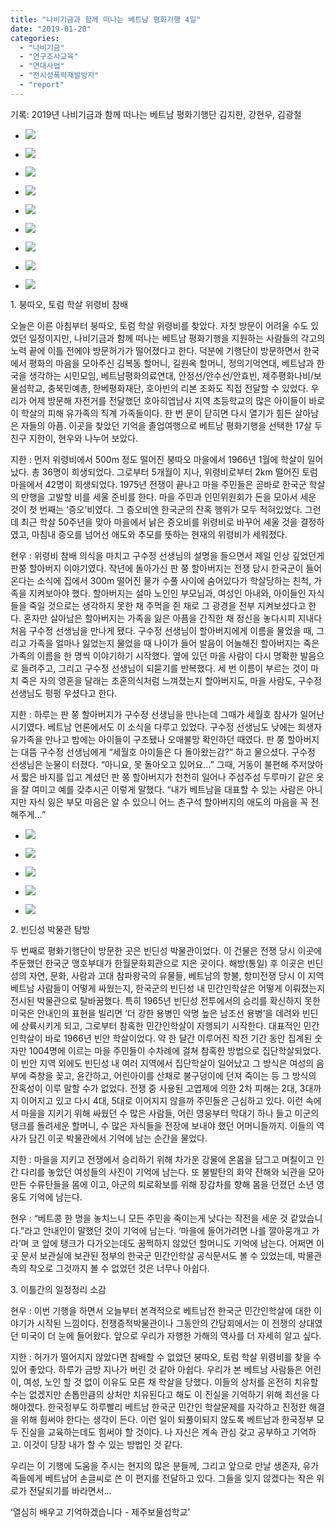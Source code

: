 ```yaml
---
title: "나비기금과 함께 떠나는 베트남 평화기행 4일"
date: "2019-01-20"
categories: 
  - "나비기금"
  - "연구조사교육"
  - "연대사업"
  - "전시성폭력재발방지"
  - "report"
---
```


기록: 2019년 나비기금과 함께 떠나는 베트남 평화기행단 김지한, 강현우, 김광철

- ![](https://womenandwar.net/kr/wp-content/uploads/2019/01/20190120_084249-1024x768.jpg)
    
- ![](https://womenandwar.net/kr/wp-content/uploads/2019/01/DSC02743-1024x683.jpg)
    
- ![](https://womenandwar.net/kr/wp-content/uploads/2019/01/20190120_084325_HDR-1024x768.jpg)
    
- ![](https://womenandwar.net/kr/wp-content/uploads/2019/01/DSC02781-1024x683.jpg)
    
- ![](https://womenandwar.net/kr/wp-content/uploads/2019/01/DSC02774-1024x683.jpg)
    
- ![](https://womenandwar.net/kr/wp-content/uploads/2019/01/DSC02785-1024x683.jpg)
    
- ![](https://womenandwar.net/kr/wp-content/uploads/2019/01/DSC02797-1024x683.jpg)
    
- ![](https://womenandwar.net/kr/wp-content/uploads/2019/01/20190120_091908-1024x768.jpg)
    
- ![](https://womenandwar.net/kr/wp-content/uploads/2019/01/20190120_084711_HDR-1024x768.jpg)
    

1\. 붕따오, 토럼 학살 위령비 참배

오늘은 이른 아침부터 붕따오, 토럼 학살 위령비를 찾았다. 자칫 방문이 어려울 수도 있었던 일정이지만, 나비기금과 함께 떠나는 베트남 평화기행을 지원하는 사람들의 각고의 노력 끝에 이틀 전에야 방문허가가 떨어졌다고 한다. 덕분에 기행단이 방문하면서 한국에서 평화의 마음을 모아주신 김복동 할머니, 길원옥 할머니, 정의기억연대, 베트남과 한국을 생각하는 시민모임, 베트남평화의료연대, 안정선/안수선/안효빈, 제주평화나비/보물섬학교, 충북민예총, 한베평화재단, 호아빈의 리본 조화도 직접 전달할 수 있었다. 우리가 어제 방문해 자전거를 전달했던 호아히엡남사 지역 초등학교의 많은 아이들이 바로 이 학살의 피해 유가족의 직계 가족들이다. 한 번 문이 닫히면 다시 열기가 힘든 살아남은 자들의 아픔. 이곳을 찾았던 기억을 졸업여행으로 베트남 평화기행을 선택한 17살 두 친구 지한이, 현우와 나누어 보았다.

지한 : 먼저 위령비에서 500m 정도 떨어진 붕따오 마을에서 1966년 1월에 학살이 일어났다. 총 36명이 희생되었다. 그로부터 5개월이 지나, 위령비로부터 2km 떨어진 토럼 마을에서 42명이 희생되었다. 1975년 전쟁이 끝나고 마을 주민들은 곧바로 한국군 학살의 만행을 고발할 비를 세울 준비를 한다. 마을 주민과 인민위원회가 돈을 모아서 세운 것이 첫 번째는 ‘증오’비였다. 그 증오비엔 한국군의 잔혹 행위가 모두 적혀있었다. 그런데 최근 학살 50주년을 맞아 마을에서 낡은 증오비를 위령비로 바꾸어 세울 것을 결정하였고, 마침내 증오를 넘어선 애도와 추모를 뜻하는 현재의 위령비가 세워졌다.

현우 : 위령비 참배 의식을 마치고 구수정 선생님의 설명을 들으면서 제일 인상 깊었던게 판쭝 할아버지 이야기였다. 작년에 돌아가신 판 쭝 할아버지는 전쟁 당시 한국군이 들어온다는 소식에 집에서 300m 떨어진 물가 수풀 사이에 숨어있다가 학살당하는 친척, 가족을 지켜보아야 했다. 할아버지는 설마 노인인 부모님과, 여성인 아내와, 아이들인 자식들을 죽일 것으로는 생각하지 못한 채 주먹을 쥔 채로 그 광경을 전부 지켜보셨다고 한다. 혼자만 살아남은 할아버지는 가족을 잃은 아픔을 간직한 채 정신을 놓다시피 지내다 처음 구수정 선생님을 만나게 됐다. 구수정 선생님이 할아버지에게 이름을 물었을 때, 그리고 가족을 얼마나 잃었는지 물었을 때 나이가 들어 발음이 어눌해진 할아버지는 죽은 가족의 이름을 한 명씩 이야기하기 시작했다. 옆에 있던 마을 사람이 다시 명확한 발음으로 들려주고, 그리고 구수정 선생님이 되묻기를 반복했다. 세 번 이름이 부르는 것이 마치 죽은 자의 영혼을 달래는 초혼의식처럼 느껴졌는지 할아버지도, 마을 사람도, 구수정 선생님도 펑펑 우셨다고 한다.

지한 : 하루는 판 쭝 할아버지가 구수정 선생님을 만나는데 그때가 세월호 참사가 일어난 시기였다. 베트남 언론에서도 이 소식을 다루고 있었다. 구수정 선생님도 낮에는 희생자 유가족을 만나고 밤에는 아이들이 구조됐나 오매불망 확인하던 때였다. 판 쭝 할아버지는 대뜸 구수정 선생님에게 “세월호 아이들은 다 돌아왔는감?” 하고 물으셨다. 구수정 선생님은 눈물이 터졌다. “아니요, 못 돌아오고 있어요...” 그때, 거동이 불편해 주저앉아서 짧은 바지를 입고 계셨던 판 쭝 할아버지가 천천히 일어나 주섬주섬 두루마기 같은 옷을 잘 여미고 예를 갖추시곤 이렇게 말했다. “내가 베트남을 대표할 수 있는 사람은 아니지만 자식 잃은 부모 마음은 알 수 있으니 어느 촌구석 할아버지의 애도의 마음을 꼭 전해주게...”

- ![](https://womenandwar.net/kr/wp-content/uploads/2019/01/DSC02952-1024x683.jpg)
    
- ![](https://womenandwar.net/kr/wp-content/uploads/2019/01/DSC02938-1024x683.jpg)
    
- ![](https://womenandwar.net/kr/wp-content/uploads/2019/01/20190120_134759-1024x768.jpg)
    
- ![](https://womenandwar.net/kr/wp-content/uploads/2019/01/DSC02966-1024x683.jpg)
    
- ![](https://womenandwar.net/kr/wp-content/uploads/2019/01/DSC02943-1-1024x683.jpg)
    

2\. 빈딘성 박물관 탐방

두 번째로 평화기행단이 방문한 곳은 빈딘성 박물관이었다. 이 건물은 전쟁 당시 이곳에 주둔했던 한국군 맹호부대가 한월문화회관으로 지은 곳이다. 해방(통일) 후 이곳은 빈딘성의 자연, 문화, 사람과 고대 참파왕국의 유물들, 베트남의 항불, 항미전쟁 당시 이 지역 베트남 사람들이 어떻게 싸웠는지, 한국군의 빈딘성 내 민간인학살은 어떻게 이뤄졌는지 전시된 박물관으로 탈바꿈했다. 특히 1965년 빈딘성 전투에서의 승리를 확신하지 못한 미국은 안내인의 표현을 빌리면 ‘더 강한 용병인 악명 높은 남조선 용병’을 데려와 빈딘에 상륙시키게 되고, 그로부터 참혹한 민간인학살이 자행되기 시작한다. 대표적인 민간인학살이 바로 1966년 빈안 학살이었다. 약 한 달간 이루어진 작전 기간 동안 집계된 숫자만 1004명에 이르는 마을 주민들이 수차례에 걸쳐 참혹한 방법으로 집단학살되었다. 이 빈안 지역 외에도 빈딘성 내 여러 지역에서 집단학살이 일어났고 그 방식은 여성의 음부에 죽창을 꽂고, 윤간하고, 어린아이를 산채로 불구덩이에 던져 죽이는 등 그 방식의 잔혹성이 이루 말할 수가 없었다. 전쟁 중 사용된 고엽제에 의한 2차 피해는 2대, 3대까지 이어지고 있고 다시 4대, 5대로 이어지지 않을까 주민들은 근심하고 있다. 이런 속에서 마을을 지키기 위해 싸웠던 수 많은 사람들, 어린 영웅부터 막대기 하나 들고 미군의 탱크를 돌려세운 할머니, 수 많은 자식들을 전장에 보내야 했던 어머니들까지. 이들의 역사가 담긴 이곳 박물관에서 기억에 남는 순간을 물었다.

지한 : 마을을 지키고 전쟁에서 승리하기 위해 차가운 강물에 온몸을 담그고 며칠이고 인간 다리를 놓았던 여성들의 사진이 기억에 남는다. 또 불발탄의 화약 잔해와 뇌관을 모아 만든 수류탄들을 몸에 이고, 아군의 퇴로확보를 위해 장갑차를 향해 몸을 던졌던 소년 영웅도 기억에 남는다.

현우 : “베트콩 한 명을 놓치느니 모든 주민을 죽이는게 낫다는 작전을 세운 것 같았습니다.”라고 안내인이 말했던 것이 기억에 남는다. ‘마을에 들어가려면 나를 깔아뭉개고 가라’며 코 앞에 탱크가 다가오는데도 꿈쩍하지 않았던 할머니도 기억에 남는다. 어쩌면 이곳 문서 보관실에 보관된 정부의 한국군 민간인학살 공식문서도 볼 수 있었는데, 박물관 측의 착오로 그것까지 볼 수 없었던 것은 너무나 아쉽다.

3\. 이틀간의 일정정리 소감

현우 : 이번 기행을 하면서 오늘부터 본격적으로 베트남전 한국군 민간인학살에 대한 이야기가 시작된 느낌이다. 전쟁증적박물관이나 그동안의 간담회에서는 이 전쟁의 상대였던 미국이 더 눈에 들어왔다. 앞으로 우리가 자행한 가해의 역사를 더 자세히 알고 싶다.

지한 : 허가가 떨어지지 않았다면 참배할 수 없었던 붕따오, 토럼 학살 위령비를 찾을 수 있어 좋았다. 하루가 금방 지나가 버린 것 같아 아쉽다. 우리가 본 베트남 사람들은 어린이, 여성, 노인 할 것 없이 이유도 모른 채 학살을 당했다. 이들의 상처를 온전히 치유할 수는 없겠지만 손톱만큼의 상처만 치유된다고 해도 이 진실을 기억하기 위해 최선을 다해야겠다. 한국정부도 하루빨리 베트남 한국군 민간인 학살문제를 자각하고 진정한 해결을 위해 힘써야 한다는 생각이 든다. 이런 일이 되풀이되지 않도록 베트남과 한국정부 모두 진실을 교육하는데도 힘써야 할 것이다. 나 자신은 계속 관심 갖고 공부하고 기억하고. 이것이 당장 내가 할 수 있는 방법인 것 같다.

우리는 이 기행에 도움을 주시는 현지의 많은 분들께, 그리고 앞으로 만날 생존자, 유가족들에게 베트남어 손글씨로 쓴 이 편지를 전달하고 있다. 그들을 잊지 않겠다는 작은 위로가 전달되기를 바라면서...

‘열심히 배우고 기억하겠습니다 - 제주보물섬학교’
